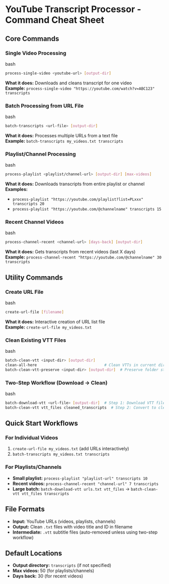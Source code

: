 # YouTube Transcript Processor - Command Cheat Sheet

## Core Commands
### Single Video Processing

bash

```bash
process-single-video <youtube-url> [output-dir]
```

**What it does:** Downloads and cleans transcript for one video  
**Example:** `process-single-video "https://youtube.com/watch?v=ABC123" transcripts`

### Batch Processing from URL File

bash

```bash
batch-transcripts <url-file> [output-dir]
```

**What it does:** Processes multiple URLs from a text file  
**Example:** `batch-transcripts my_videos.txt transcripts`

### Playlist/Channel Processing

bash

```bash
process-playlist <playlist/channel-url> [output-dir] [max-videos]
```

**What it does:** Downloads transcripts from entire playlist or channel  
**Examples:**

- `process-playlist "https://youtube.com/playlist?list=PLxxx" transcripts 20`
- `process-playlist "https://youtube.com/@channelname" transcripts 15`

### Recent Channel Videos

bash

```bash
process-channel-recent <channel-url> [days-back] [output-dir]
```

**What it does:** Gets transcripts from recent videos (last X days)  
**Example:** `process-channel-recent "https://youtube.com/@channelname" 30 transcripts`

## Utility Commands

### Create URL File

bash

```bash
create-url-file [filename]
```

**What it does:** Interactive creation of URL list file  
**Example:** `create-url-file my_videos.txt`

### Clean Existing VTT Files

bash

```bash
batch-clean-vtt <input-dir> [output-dir]
clean-all-here                              # Clean VTTs in current directory
batch-clean-vtt-preserve <input-dir> [output-dir]  # Preserve folder structure
```

### Two-Step Workflow (Download → Clean)

bash

```bash
batch-download-vtt <url-file> [output-dir]  # Step 1: Download VTT files only
batch-clean-vtt vtt_files cleaned_transcripts  # Step 2: Convert to clean TXT
```

## Quick Start Workflows

### For Individual Videos

1. `create-url-file my_videos.txt` (add URLs interactively)
2. `batch-transcripts my_videos.txt transcripts`

### For Playlists/Channels

- **Small playlist:** `process-playlist "playlist-url" transcripts 10`
- **Recent videos:** `process-channel-recent "channel-url" 7 transcripts`
- **Large batch:** `batch-download-vtt urls.txt vtt_files` → `batch-clean-vtt vtt_files transcripts`

## File Formats

- **Input:** YouTube URLs (videos, playlists, channels)
- **Output:** Clean `.txt` files with video title and ID in filename
- **Intermediate:** `.vtt` subtitle files (auto-removed unless using two-step workflow)

## Default Locations

- **Output directory:** `transcripts` (if not specified)
- **Max videos:** 50 (for playlists/channels)
- **Days back:** 30 (for recent videos)